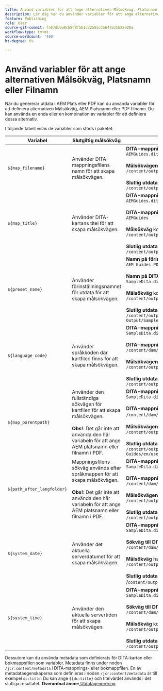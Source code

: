 ```yaml
---
title: Använd variabler för att ange alternativen Målsökväg, Platsnamn eller Filnamn
description: Lär dig hur du använder variabler för att ange alternativen Målsökväg, Platsnamn eller Filnamn. Ta reda på vilka variabler som finns i AEM Guides.
feature: Publishing
role: User
source-git-commit: fa07db6a9cb8d8f5b133258acd5647631b22e28a
workflow-type: tm+mt
source-wordcount: '409'
ht-degree: 0%

---
```


# Använd variabler för att ange alternativen Målsökväg, Platsnamn eller Filnamn


När du genererar utdata i AEM Plats eller PDF kan du använda variabler för att definiera alternativen Målsökväg, AEM Platsnamn eller PDF filnamn. Du kan använda en enda eller en kombination av variabler för att definiera dessa alternativ.

I följande tabell visas de variabler som stöds i paketet:

| Variabel | Slutgiltig målsökväg | Exempel |
| --- | --- | --- |
| `${map_filename}` | Använder DITA-mappningsfilens namn för att skapa målsökvägen. | **DITA-mappningsfilens namn**:<br>`AEMGuides.ditamap`<br><br>**Målsökvägen** har konfigurerats som:<br>`/content/output/sites/${map_filename}`<br><br>**Slutlig utdataplats**:<br>`/content/output/sites/aemGuides/AEMGuides.html` |
| `${map_title}` | Använder DITA-kartans titel för att skapa målsökvägen. | **DITA-mappningsfilnamn**:<br>`AEMGuides.ditamap`<br><br>**DITA-mappningstitel**:<br>`AEMGuides`<br><br>**Målsökväg** konfigurerad som:<br>`/content/output/sites/${map_title}`<br><br>**Slutlig utdataplats**:<br>`/content/output/sites/AEMGuides/AEMGuides.html` |
| `${preset_name}` | Använder förinställningsnamnet för utdata för att skapa målsökvägen. | **Namn på förinställning för utdata**:<br>`AEM Guides PDF Output`<br><br>**Namn på DITA-mappningsfil**:<br>`SampleDita.ditamap`<br><br>**Målsökväg** konfigurerad som:<br>`/content/output/sites/${preset_name}`<br><br>**Slutlig utdataplats**:<br>`/content/output/sites/AEM Guides PDF Output/SampleDita.html` |
| `${language_code}` | Använder språkkoden där kartfilen finns för att skapa målsökvägen. | **DITA-mappningsfilens namn**:<br>`SampleDita.ditamap`<br><br>**DITA-mappningsfilens sökväg**:<br>`/content/dam/projects/AEM-Guides/en/user-guide/`<br><br>**Målsökvägen** har konfigurerats som:<br>`/content/output/sites/${language_code}`<br><br>**Slutlig utdataplats**:<br>`/content/output/sites/en/SampleDita.html` |
| `${map_parentpath}` | Använder den fullständiga sökvägen för kartfilen för att skapa målsökvägen.<br><br>**Obs!**: Det går inte att använda den här variabeln för att ange AEM platsnamn eller filnamn i PDF. | **DITA-mappningsfilens namn**:<br>`SampleDita.ditamap`<br><br>**DITA-mappningsfilens sökväg**:<br>`/content/dam/projects/AEM-Guides/en/user-guide`/<br><br>**Målsökvägen** har konfigurerats som:<br>`/content/output/sites/${map_parentpath}`<br><br>**Slutlig utdataplats**:<br>`/content/output/sites/content/dam/projects/AEM-Guides/en/user-guide/SampleDita.html` |
| `${path_after_langfolder}` | Mappningsfilens sökväg används efter språkmappen för att skapa målsökvägen.<br><br>**Obs!**: Det går inte att använda den här variabeln för att ange AEM platsnamn eller filnamn i PDF. | **DITA-mappningsfilens namn**:<br>`SampleDita.ditamap`<br><br>**DITA-mappningsfilens sökväg**:<br>`/content/dam/projects/AEM-Guides/en/user-guide/`<br><br>**Målsökvägen** har konfigurerats som:<br>`/content/output/sites/${path\_after\_langfolder}`<br><br>**Slutlig utdataplats**:<br>`/content/output/sites/user-guide/SampleDita.html` |
| `${system_date}` | Använder det aktuella serverdatumet för att skapa målsökvägen. | **DITA-mappningsfilens namn**: <br> `SampleDita.ditamap` <br><br> **Sökväg till DITA-mappningsfil:** <br> `/content/dam/projects/AEM-Guides/en/user-guide/` <br><br> **Målsökväg** har konfigurerats som: <br> `/content/output/sites/${system_date}` <br> <br> **Slutlig utdataplats:** <br> /`content/output/sites/08252023/SampleDita.html` |
| `${system_time}` | Använder den aktuella servertiden för att skapa målsökvägen. | **DITA-mappningsfilens namn:** <br>`SampleDita.ditamap` <br> <br> **Sökväg till DITA-mappningsfil:** <br>`/content/dam/projects/AEM-Guides/en/user-guide/` <br><Br>**Målsökväg** konfigurerad som: <br> `/content/output/sites/${system_time}`<br><br>**Slutlig utdataplats:**<br>`/content/output/sites/055612/SampleDita.html` |

Dessutom kan du använda metadata som definierats för DITA-kartan eller bokmappsfilen som variabler. Metadata finns under noden `/jcr:content/metadata` i DITA-mappnings- eller bokmappfilen. En av metadataegenskaperna som definieras i noden `/jcr:content/metadata` är till exempel `dc:title`. Du kan ange `${dc:title}` och titelvärdet används i det slutliga resultatet.
**Överordnat ämne:**[ Utdatagenerering](generate-output.md)
